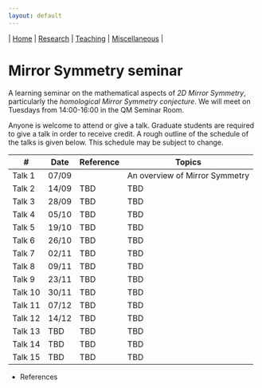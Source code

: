 ```yaml
---
layout: default
---
```



| [Home](index.md)  | [Research](research-en.md)    | [Teaching](teaching-en.md) | [Miscellaneous](miscellaneous-en.md)          | 

# Mirror Symmetry seminar 

A learning seminar on the mathematical aspects of *2D Mirror Symmetry*, particularly the *homological Mirror Symmetry conjecture*. We will meet on Tuesdays from 14:00-16:00 in the QM Seminar Room.

Anyone is welcome to attend or give a talk. Graduate students are required to give a talk in order to receive credit. A rough outline of the schedule of the talks is given below. This schedule may be subject to change.


| #  | Date |Reference|Topics|
|---|---|---|---|
|Talk 1|		07/09|	 			|An overview of Mirror Symmetry|
|Talk 2|		14/09	|TBD| TBD|
|Talk 3|		28/09	|TBD| TBD|
|Talk 4|		05/10	|TBD| TBD|
|Talk 5|		19/10	|TBD| TBD|
|Talk 6|		26/10	|TBD| TBD|
|Talk 7|		02/11	|TBD| TBD|
|Talk 8|		09/11	|TBD| TBD|
|Talk 9| 		23/11	|TBD| TBD|
|Talk 10| 		30/11	|TBD| TBD|
|Talk 11| 		07/12	|TBD| TBD|
|Talk 12| 		14/12	|TBD| TBD|
|Talk 13| 		TBD	|TBD| TBD|
|Talk 14| 		TBD	|TBD| TBD|
|Talk 15| 		TBD	|TBD| TBD|


- References






<meta name="googlebot" content="noindex" />
